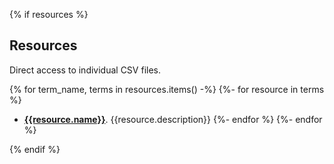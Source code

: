 {% if resources %} 
<!-- wp:heading  -->
<h2 id="resources">Resources</h2>
<!-- /wp:heading -->

<!-- wp:paragraph  -->

<p>Direct access to individual CSV files.</p>
<!-- /wp:paragraph  -->

<!--wp:list -->

{% for term_name, terms in resources.items() -%}
{%- for resource in terms %}
* **[{{resource.name}}]({{resource.url}})**. {{resource.description}}
{%- endfor %}
{%- endfor %}

<!--/wp:list -->

{% endif %}